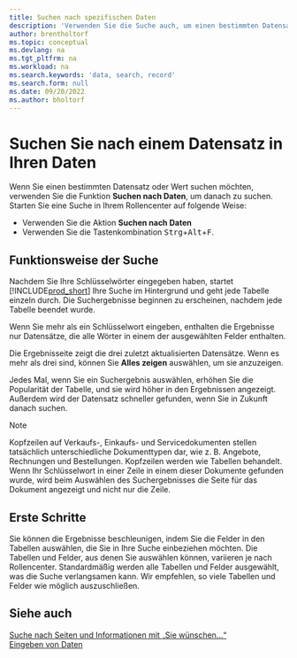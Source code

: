 ```yaml
---
title: Suchen nach spezifischen Daten
description: 'Verwenden Sie die Suche auch, um einen bestimmten Datensatz zu finden.'
author: brentholtorf
ms.topic: conceptual
ms.devlang: na
ms.tgt_pltfrm: na
ms.workload: na
ms.search.keywords: 'data, search, record'
ms.search.form: null
ms.date: 09/20/2022
ms.author: bholtorf
---
```


# <a name="search-for-a-record-in-your-data" />Suchen Sie nach einem Datensatz in Ihren Daten

Wenn Sie einen bestimmten Datensatz oder Wert suchen möchten, verwenden Sie die Funktion **Suchen nach Daten**, um danach zu suchen. Starten Sie eine Suche in Ihrem Rollencenter auf folgende Weise:

* Verwenden Sie die Aktion **Suchen nach Daten**
* Verwenden Sie die Tastenkombination <kbd>Strg</kbd>+<kbd>Alt</kbd>+<kbd>F</kbd>.

## <a name="how-search-works" />Funktionsweise der Suche

Nachdem Sie Ihre Schlüsselwörter eingegeben haben, startet [!INCLUDE[prod_short](includes/prod_short.md)] Ihre Suche im Hintergrund und geht jede Tabelle einzeln durch. Die Suchergebnisse beginnen zu erscheinen, nachdem jede Tabelle beendet wurde. 

Wenn Sie mehr als ein Schlüsselwort eingeben, enthalten die Ergebnisse nur Datensätze, die alle Wörter in einem der ausgewählten Felder enthalten.

Die Ergebnisseite zeigt die drei zuletzt aktualisierten Datensätze. Wenn es mehr als drei sind, können Sie **Alles zeigen** auswählen, um sie anzuzeigen.

Jedes Mal, wenn Sie ein Suchergebnis auswählen, erhöhen Sie die Popularität der Tabelle, und sie wird höher in den Ergebnissen angezeigt. Außerdem wird der Datensatz schneller gefunden, wenn Sie in Zukunft danach suchen.

> [!NOTE]
> Kopfzeilen auf Verkaufs-, Einkaufs- und Servicedokumenten stellen tatsächlich unterschiedliche Dokumenttypen dar, wie z. B. Angebote, Rechnungen und Bestellungen. Kopfzeilen werden wie Tabellen behandelt. Wenn Ihr Schlüsselwort in einer Zeile in einem dieser Dokumente gefunden wurde, wird beim Auswählen des Suchergebnisses die Seite für das Dokument angezeigt und nicht nur die Zeile.

## <a name="getting-started" />Erste Schritte

Sie können die Ergebnisse beschleunigen, indem Sie die Felder in den Tabellen auswählen, die Sie in Ihre Suche einbeziehen möchten. Die Tabellen und Felder, aus denen Sie auswählen können, variieren je nach Rollencenter. Standardmäßig werden alle Tabellen und Felder ausgewählt, was die Suche verlangsamen kann. Wir empfehlen, so viele Tabellen und Felder wie möglich auszuschließen.

## <a name="see-also" />Siehe auch

[Suche nach Seiten und Informationen mit „Sie wünschen...“](ui-search.md)  
[Eingeben von Daten](ui-enter-data.md)  
